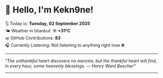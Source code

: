 # 👋 Hello, I'm Kekn9ne!

🗓️ Today is: **Tuesday, 02 September 2025**  
🌤️ Weather in Istanbul: **☀️   +31°C**  
📊 GitHub Contributions: **83**  
🎧 Currently Listening: Not listening to anything right now ❌

---

_"The unthankful heart discovers no mercies; but the thankful heart will find, in every hour, some heavenly blessings. — *Henry Ward Beecher*"_

---

